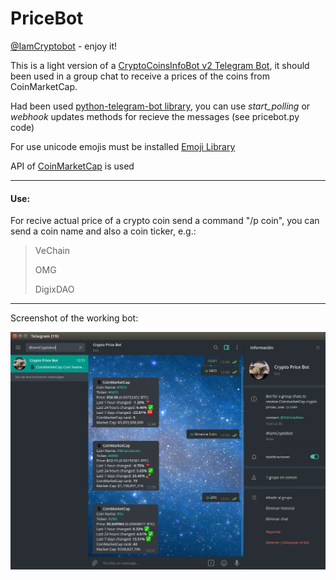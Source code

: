 # PriceBot

[@IamCryptobot](https://t.me/IamCryptobot "@IamCryptobot") - enjoy it!

This is a light version of a [CryptoCoinsInfoBot v2 Telegram Bot](https://github.com/lytves/crypto-coins-info-bot-v2 "CryptoCoinsInfoBot v2 Telegram Bot"), it should been used in a group chat to receive a prices of the coins from CoinMarketCap.

Had been used [python-telegram-bot library](https://github.com/python-telegram-bot/python-telegram-bot "python-telegram-bot library Library GitHub Repository"), you can use *start_polling* or *webhook* updates methods for recieve the messages (see pricebot.py code)

For use unicode emojis must be installed [Emoji Library](https://github.com/carpedm20/emoji "Emoji for Python.")

API of [CoinMarketCap](https://coinmarketcap.com/api/ "CoinMarketCap") is used

---

#### Use:

For recive actual price of a crypto coin send a command "/p coin", you can send a coin name and also a coin ticker, e.g.:

> VeChain
> 
> OMG
> 
> DigixDAO

---

Screenshot of the working bot:

![PriceBot](pricebot.png "PriceBot")
